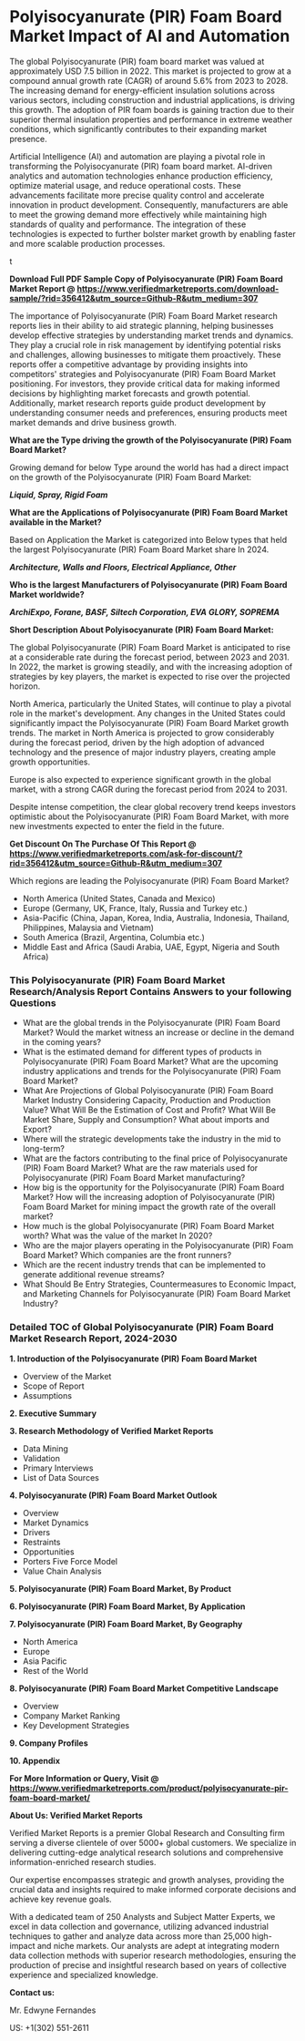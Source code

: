 <meta name="title" content="Global Polyisocyanurate (PIR) Foam Board Market Impact of AI and Automation"><meta name="description" content="The global Polyisocyanurate (PIR) foam board market was valued at approximately USD 7.5 billion in 2022. This market is projected to grow at a compound annual growth r"><meta name="title" content="Polyisocyanurate (PIR) Foam Board Market Size, Share, Scope, Trends, Growth, Opportunities, Analysis, Forecast"><h1>Polyisocyanurate (PIR) Foam Board Market Impact of AI and Automation</h1><p>The global Polyisocyanurate (PIR) foam board market was valued at approximately USD 7.5 billion in 2022. This market is projected to grow at a compound annual growth rate (CAGR) of around 5.6% from 2023 to 2028. The increasing demand for energy-efficient insulation solutions across various sectors, including construction and industrial applications, is driving this growth. The adoption of PIR foam boards is gaining traction due to their superior thermal insulation properties and performance in extreme weather conditions, which significantly contributes to their expanding market presence.</p><p>Artificial Intelligence (AI) and automation are playing a pivotal role in transforming the Polyisocyanurate (PIR) foam board market. AI-driven analytics and automation technologies enhance production efficiency, optimize material usage, and reduce operational costs. These advancements facilitate more precise quality control and accelerate innovation in product development. Consequently, manufacturers are able to meet the growing demand more effectively while maintaining high standards of quality and performance. The integration of these technologies is expected to further bolster market growth by enabling faster and more scalable production processes.</p>t</p><p id="" class=""><strong>Download Full PDF Sample Copy of Polyisocyanurate (PIR) Foam Board Market Report @ <a href="https://www.verifiedmarketreports.com/download-sample/?rid=356412&utm_source=Github-R&utm_medium=307" target="_blank">https://www.verifiedmarketreports.com/download-sample/?rid=356412&utm_source=Github-R&utm_medium=307</a></strong></p><p>The importance of&nbsp;Polyisocyanurate (PIR) Foam Board Market research reports lies in their ability to aid strategic planning, helping businesses develop effective strategies by understanding market trends and dynamics. They play a crucial role in risk management by identifying potential risks and challenges, allowing businesses to mitigate them proactively. These reports offer a competitive advantage by providing insights into competitors' strategies and Polyisocyanurate (PIR) Foam Board Market positioning. For investors, they provide critical data for making informed decisions by highlighting market forecasts and growth potential. Additionally, market research reports guide product development by understanding consumer needs and preferences, ensuring products meet market demands and drive business growth.</p><p><strong>What are the&nbsp;Type driving the growth of the Polyisocyanurate (PIR) Foam Board Market?</strong></p><p id="" class="">Growing demand for below Type around the world has had a direct impact on the growth of the Polyisocyanurate (PIR) Foam Board Market:</p><em><strong>Liquid, Spray, Rigid Foam</strong></em></p><strong>What are the&nbsp;Applications&nbsp;of Polyisocyanurate (PIR) Foam Board Market available in the Market?</strong></p><p id="" class="">Based on Application the Market is categorized into Below types that held the largest Polyisocyanurate (PIR) Foam Board Market share In 2024.</p><em><strong>Architecture, Walls and Floors, Electrical Appliance, Other</strong></em></p><strong>Who is the largest Manufacturers of Polyisocyanurate (PIR) Foam Board Market worldwide?</strong></p><p><em><strong>ArchiExpo, Forane, BASF, Siltech Corporation, EVA GLORY, SOPREMA</strong></em></p><p id="" class=""><strong>Short Description About Polyisocyanurate (PIR) Foam Board Market:</strong></p><p>The global Polyisocyanurate (PIR) Foam Board Market is anticipated to rise at a considerable rate during the forecast period, between 2023 and 2031. In 2022, the market is growing steadily, and with the increasing adoption of strategies by key players, the market is expected to rise over the projected horizon.</p><p>North America, particularly the United States, will continue to play a pivotal role in the market's development. Any changes in the United States could significantly impact the Polyisocyanurate (PIR) Foam Board Market growth trends. The market in North America is projected to grow considerably during the forecast period, driven by the high adoption of advanced technology and the presence of major industry players, creating ample growth opportunities.</p><p>Europe is also expected to experience significant growth in the global market, with a strong CAGR during the forecast period from 2024 to 2031.</p><p>Despite intense competition, the clear global recovery trend keeps investors optimistic about the Polyisocyanurate (PIR) Foam Board Market, with more new investments expected to enter the field in the future.</p><p id="" class=""><strong>Get Discount On The Purchase Of This Report @ <a href="https://www.verifiedmarketreports.com/ask-for-discount/?rid=356412&utm_source=Github-R&utm_medium=307" target="_blank">https://www.verifiedmarketreports.com/ask-for-discount/?rid=356412&utm_source=Github-R&utm_medium=307</a></strong></p>Which regions are leading the Polyisocyanurate (PIR) Foam Board Market?</p><ul><li>North America (United States, Canada and Mexico)</li><li>Europe (Germany, UK, France, Italy, Russia and Turkey etc.)</li><li>Asia-Pacific (China, Japan, Korea, India, Australia, Indonesia, Thailand, Philippines, Malaysia and Vietnam)</li><li>South America (Brazil, Argentina, Columbia etc.)</li><li>Middle East and Africa (Saudi Arabia, UAE, Egypt, Nigeria and South Africa)</li></ul><h3 id="" class="">This Polyisocyanurate (PIR) Foam Board Market Research/Analysis Report Contains Answers to your following Questions</h3><ul><li>What are the global trends in the Polyisocyanurate (PIR) Foam Board Market? Would the market witness an increase or decline in the demand in the coming years?</li><li>What is the estimated demand for different types of products in Polyisocyanurate (PIR) Foam Board Market? What are the upcoming industry applications and trends for the Polyisocyanurate (PIR) Foam Board Market?</li><li>What Are Projections of Global Polyisocyanurate (PIR) Foam Board Market Industry Considering Capacity, Production and Production Value? What Will Be the Estimation of Cost and Profit? What Will Be Market Share, Supply and Consumption? What about imports and Export?</li><li>Where will the strategic developments take the industry in the mid to long-term?</li><li>What are the factors contributing to the final price of Polyisocyanurate (PIR) Foam Board Market? What are the raw materials used for Polyisocyanurate (PIR) Foam Board Market manufacturing?</li><li>How big is the opportunity for the Polyisocyanurate (PIR) Foam Board Market? How will the increasing adoption of Polyisocyanurate (PIR) Foam Board Market for mining impact the growth rate of the overall market?</li><li>How much is the global Polyisocyanurate (PIR) Foam Board Market worth? What was the value of the market In 2020?</li><li>Who are the major players operating in the Polyisocyanurate (PIR) Foam Board Market? Which companies are the front runners?</li><li>Which are the recent industry trends that can be implemented to generate additional revenue streams?</li><li>What Should Be Entry Strategies, Countermeasures to Economic Impact, and Marketing Channels for Polyisocyanurate (PIR) Foam Board Market Industry?</li></ul><h3 id="" class="">Detailed TOC of Global Polyisocyanurate (PIR) Foam Board Market Research Report, 2024-2030</h3><p id="" class=""><strong>1. Introduction of the Polyisocyanurate (PIR) Foam Board Market</strong></p><ul><li>Overview of the Market</li><li>Scope of Report</li><li>Assumptions</li></ul><p id="" class=""><strong>2. Executive Summary</strong></p><p id="" class=""><strong>3. Research Methodology of Verified Market Reports</strong></p><ul><li>Data Mining</li><li>Validation</li><li>Primary Interviews</li><li>List of Data Sources</li></ul><p id="" class=""><strong>4. Polyisocyanurate (PIR) Foam Board Market Outlook</strong></p><ul><li>Overview</li><li>Market Dynamics</li><li>Drivers</li><li>Restraints</li><li>Opportunities</li><li>Porters Five Force Model</li><li>Value Chain Analysis</li></ul><p id="" class=""><strong>5. Polyisocyanurate (PIR) Foam Board Market, By Product</strong></p><p id="" class=""><strong>6. Polyisocyanurate (PIR) Foam Board Market, By Application</strong></p><p id="" class=""><strong>7. Polyisocyanurate (PIR) Foam Board Market, By Geography</strong></p><ul><li>North America</li><li>Europe</li><li>Asia Pacific</li><li>Rest of the World</li></ul><p id="" class=""><strong>8. Polyisocyanurate (PIR) Foam Board Market Competitive Landscape</strong></p><ul><li>Overview</li><li>Company Market Ranking</li><li>Key Development Strategies</li></ul><p id="" class=""><strong>9. Company Profiles</strong></p><p id="" class=""><strong>10. Appendix</strong></p><p id="" class=""><strong>For More Information or Query, Visit @ <a href="https://www.verifiedmarketreports.com/product/polyisocyanurate-pir-foam-board-market/" target="_blank">https://www.verifiedmarketreports.com/product/polyisocyanurate-pir-foam-board-market/</a></strong></p><p id="" class=""><strong>About Us: Verified Market Reports</strong></p><p id="" class="">Verified Market Reports is a premier Global Research and Consulting firm serving a diverse clientele of over 5000+ global customers. We specialize in delivering cutting-edge analytical research solutions and comprehensive information-enriched research studies.</p><p id="" class="">Our expertise encompasses strategic and growth analyses, providing the crucial data and insights required to make informed corporate decisions and achieve key revenue goals.</p><p id="" class="">With a dedicated team of 250 Analysts and Subject Matter Experts, we excel in data collection and governance, utilizing advanced industrial techniques to gather and analyze data across more than 25,000 high-impact and niche markets. Our analysts are adept at integrating modern data collection methods with superior research methodologies, ensuring the production of precise and insightful research based on years of collective experience and specialized knowledge.</p><p id="" class=""><strong>Contact us:</strong></p><p id="" class="">Mr. Edwyne Fernandes</p><p id="" class="">US: +1(302) 551-2611</p>
